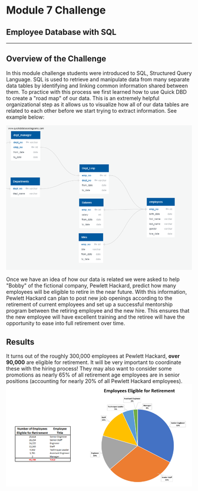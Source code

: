 # Module 7 Challenge
## Employee Database with SQL
- - -

## Overview of the Challenge
In this module challenge students were introduced to SQL, Structured Query Language.  SQL is used to retrieve and manipulate data from many separate data tables by identifying and linking common information shared between them.  To practice with this process we first learned how to use Quick DBD to create a "road map" of our data.  This is an extremely helpful organizational step as it allows us to visualize how all of our data tables are related to each other before we start trying to extract information. See example below:

![example DBD](https://github.com/murphyk2021/Pewlett-Hackard-Analysis/blob/6eb49c6b7d42a05c22ba7785f79e80cbca6a3f82/Analysis%20Projects/EmployeeDB.png)

Once we have an idea of how our data is related we were asked to help "Bobby" of the fictional company, Pewlett Hackard, predict how many employees will be eligible to retire in the near future.  With this information, Pewlett Hackard can plan to post new job openings according to the retirement of current employees and set up a successful mentorship program between the retiring employee and the new hire.  This ensures that the new employee will have excellent training and the retiree will have the opportunity to ease into full retirement over time.  

## Results
It turns out of the roughly 300,000 employees at Pewlett Hackard, **over 90,000** are eligible for retirement.  It will be very important to coordinate these with the hiring process!  They may also want to consider some promotions as nearly 65% of all retirement age employees are in senior positions (accounting for nearly 20% of all Pewlett Hackard employees).
![number of eligibe employees](https://github.com/murphyk2021/Pewlett-Hackard-Analysis/blob/d01c99c59883647466a30a3229737a0e2887d867/Analysis%20Projects/Count%20and%20percent%20eligible%20for%20retirement.PNG)

